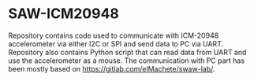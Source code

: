 # SAW-ICM20948
Repository contains code used to communicate with ICM-20948 accelerometer via either I2C or SPI and send data to PC via UART. Repository also contains Python script that can read data from UART and use the accelerometer as a mouse. The communication with PC part has been mostly based on https://gitlab.com/elMachete/swaw-lab/.
